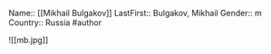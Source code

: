 Name:: [[Mikhail Bulgakov]]
LastFirst:: Bulgakov, Mikhail
Gender:: m
Country:: Russia
#author

![[mb.jpg]]